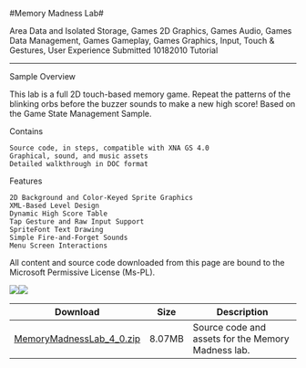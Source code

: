 #Memory Madness Lab#

Area
Data and Isolated Storage, Games 2D Graphics, Games Audio, Games Data Management, Games Gameplay, Games Graphics, Input, Touch & Gestures, User Experience
Submitted
10182010
Tutorial

---

Sample Overview

This lab is a full 2D touch-based memory game. Repeat the patterns of the blinking orbs before the buzzer sounds to make a new high score! Based on the Game State Management Sample.

Contains

    Source code, in steps, compatible with XNA GS 4.0
    Graphical, sound, and music assets
    Detailed walkthrough in DOC format

Features

    2D Background and Color-Keyed Sprite Graphics
    XML-Based Level Design
    Dynamic High Score Table 
    Tap Gesture and Raw Input Support
    SpriteFont Text Drawing
    Simple Fire-and-Forget Sounds
    Menu Screen Interactions



All content and source code downloaded from this page are bound to the Microsoft Permissive License (Ms-PL).

![](https://github.com/simondarksidej/XNAGameStudio/blob/master/Images/memorymadness1.png)![](https://github.com/simondarksidej/XNAGameStudio/blob/master/Images/memorymadness2.png)
	

 
Download | Size | Description
---|---|---|
[MemoryMadnessLab_4_0.zip](https://github.com/simondarksidej/XNAGameStudio/blob/master/Samples/MemoryMadnessLab_4_0.zip?raw=true) | 8.07MB | Source code and assets for the Memory Madness lab.